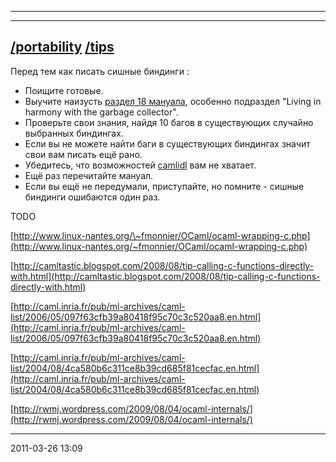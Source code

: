 * * * * *

  -------------------------------------------------------------------------------------------------------
  [/portability](kamlo_wiki/blob/master/bindings-portability.md) [/tips](kamlo_wiki/blob/master/bindings-tips.md)
  -------------------------------------------------------------------------------------------------------

Перед тем как писать сишные биндинги :

-   Поищите готовые.
-   Выучите наизусть [раздел 18
    мануала](http://caml.inria.fr/pub/docs/manual-ocaml/manual032.html),
    особенно подраздел "Living in harmony with the garbage collector".
-   Проверьте свои знания, найдя 10 багов в существующих случайно
    выбранных биндингах.
-   Если вы не можете найти баги в существующих биндингах значит свои
    вам писать ещё рано.
-   Убедитесь, что возможностей
    [camlidl](http://caml.inria.fr/pub/old_caml_site/camlidl/) вам не
    хватает.
-   Ещё раз перечитайте мануал.
-   Если вы ещё не передумали, приступайте, но помните - сишные биндинги
    ошибаются один раз.

TODO

[http://www.linux-nantes.org/\~fmonnier/OCaml/ocaml-wrapping-c.php](http://www.linux-nantes.org/~fmonnier/OCaml/ocaml-wrapping-c.php)

[http://camltastic.blogspot.com/2008/08/tip-calling-c-functions-directly-with.html](http://camltastic.blogspot.com/2008/08/tip-calling-c-functions-directly-with.html)

[http://caml.inria.fr/pub/ml-archives/caml-list/2006/05/097f63cfb39a80418f95c70c3c520aa8.en.html](http://caml.inria.fr/pub/ml-archives/caml-list/2006/05/097f63cfb39a80418f95c70c3c520aa8.en.html)

[http://caml.inria.fr/pub/ml-archives/caml-list/2004/08/4ca580b6c311ce8b39cd685f81cecfac.en.html](http://caml.inria.fr/pub/ml-archives/caml-list/2004/08/4ca580b6c311ce8b39cd685f81cecfac.en.html)

[http://rwmj.wordpress.com/2009/08/04/ocaml-internals/](http://rwmj.wordpress.com/2009/08/04/ocaml-internals/)

* * * * *

2011-03-26 13:09
